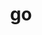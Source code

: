 ---
title: "go"
layout: cache
categories: [package, develop-2024-11-24]
meta: {"versions": ["1.23.3"], "compilers": ["apple-clang@=15.0.0", "gcc@=10.2.1"], "oss": ["centos7", "ventura"], "platforms": ["darwin", "linux"], "targets": ["aarch64", "x86_64_v3"], "stacks": ["developer-tools-darwin", "developer-tools-manylinux2014", "root"], "num_specs": 2, "num_specs_by_stack": {"root": 2, "developer-tools-darwin": 1, "developer-tools-manylinux2014": 1}}
spec_details: [{"hash": "u3nx5o5qss4lg74ypij5f4ktmpnr6bmv", "compiler": "apple-clang@=15.0.0", "versions": ["1.23.3"], "os": "ventura", "platform": "darwin", "target": "aarch64", "variants": ["build_system=generic"], "stacks": ["root", "developer-tools-darwin"], "size": "-", "tarball": "https://binaries.spack.io/develop-2024-11-24/build_cache/darwin-ventura-aarch64/apple-clang-15.0.0/go-1.23.3/darwin-ventura-aarch64-apple-clang-15.0.0-go-1.23.3-u3nx5o5qss4lg74ypij5f4ktmpnr6bmv.spack"}, {"hash": "25f34liii2gsw65lxjgnzvnlvcrqwxen", "compiler": "gcc@=10.2.1", "versions": ["1.23.3"], "os": "centos7", "platform": "linux", "target": "x86_64_v3", "variants": ["build_system=generic"], "stacks": ["root", "developer-tools-manylinux2014"], "size": "-", "tarball": "https://binaries.spack.io/develop-2024-11-24/build_cache/linux-centos7-x86_64_v3/gcc-10.2.1/go-1.23.3/linux-centos7-x86_64_v3-gcc-10.2.1-go-1.23.3-25f34liii2gsw65lxjgnzvnlvcrqwxen.spack"}]
---